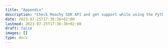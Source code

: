 ```yaml
---
title: "Appendix"
description: "Check Reachy SDK API and get support while using the Python SDK."
date: 2023-07-25T17:36:36+02:00
lastmod: 2023-07-25T17:36:36+02:00
draft: false
images: []
type: docs
---
```

